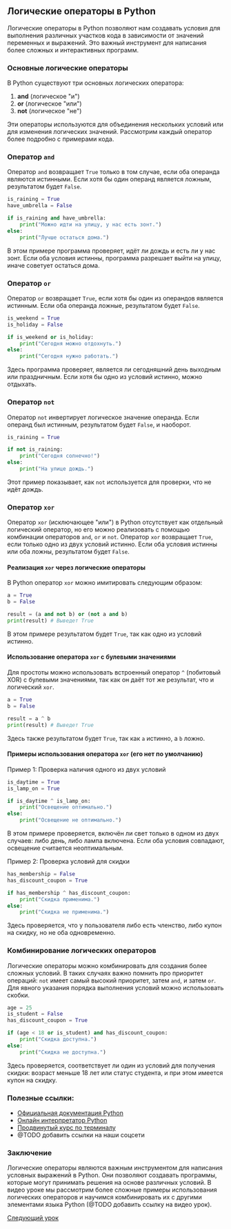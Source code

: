 ## Логические операторы в Python

Логические операторы в Python позволяют нам создавать условия для выполнения различных участков кода в зависимости от значений переменных и выражений. Это важный инструмент для написания более сложных и интерактивных программ.

### Основные логические операторы

В Python существуют три основных логических оператора:

1. **and** (логическое "и")
2. **or** (логическое "или")
3. **not** (логическое "не")

Эти операторы используются для объединения нескольких условий или для изменения логических значений. Рассмотрим каждый оператор более подробно с примерами кода.

### Оператор `and`

Оператор `and` возвращает `True` только в том случае, если оба операнда являются истинными. Если хотя бы один операнд является ложным, результатом будет `False`.

```python
is_raining = True
have_umbrella = False

if is_raining and have_umbrella:
    print("Можно идти на улицу, у нас есть зонт.")
else:
    print("Лучше остаться дома.")
```

В этом примере программа проверяет, идёт ли дождь и есть ли у нас зонт. Если оба условия истинны, программа разрешает выйти на улицу, иначе советует остаться дома.

### Оператор `or`

Оператор `or` возвращает `True`, если хотя бы один из операндов является истинным. Если оба операнда ложные, результатом будет `False`.

```python
is_weekend = True
is_holiday = False

if is_weekend or is_holiday:
    print("Сегодня можно отдохнуть.")
else:
    print("Сегодня нужно работать.")
```

Здесь программа проверяет, является ли сегодняшний день выходным или праздничным. Если хотя бы одно из условий истинно, можно отдыхать.

### Оператор `not`

Оператор `not` инвертирует логическое значение операнда. Если операнд был истинным, результатом будет `False`, и наоборот.

```python
is_raining = True

if not is_raining:
    print("Сегодня солнечно!")
else:
    print("На улице дождь.")
```

Этот пример показывает, как `not` используется для проверки, что не идёт дождь.

### Оператор `xor`

Оператор `xor` (исключающее "или") в Python отсутствует как отдельный логический оператор, но его можно реализовать с помощью комбинации операторов `and`, `or` и `not`. Оператор `xor` возвращает `True`, если только одно из двух условий истинно. Если оба условия истинны или оба ложны, результатом будет `False`.

#### Реализация `xor` через логические операторы

В Python оператор `xor` можно имитировать следующим образом:

```python
a = True
b = False

result = (a and not b) or (not a and b)
print(result) # Выведет True
```

В этом примере результатом будет `True`, так как одно из условий истинно.

#### Использование оператора `xor` с булевыми значениями

Для простоты можно использовать встроенный оператор `^` (побитовый XOR) с булевыми значениями, так как он даёт тот же результат, что и логический `xor`.

```python
a = True
b = False

result = a ^ b
print(result) # Выведет True
```

Здесь также результатом будет `True`, так как `a` истинно, а `b` ложно.

#### Примеры использования оператора `xor` (его нет по умолчанию)

Пример 1: Проверка наличия одного из двух условий

```python
is_daytime = True
is_lamp_on = True

if is_daytime ^ is_lamp_on:
    print("Освещение оптимально.")
else:
    print("Освещение не оптимально.")
```

В этом примере проверяется, включён ли свет только в одном из двух случаев: либо день, либо лампа включена. Если оба условия совпадают, освещение считается неоптимальным.

Пример 2: Проверка условий для скидки

```python
has_membership = False
has_discount_coupon = True

if has_membership ^ has_discount_coupon:
    print("Скидка применима.")
else:
    print("Скидка не применима.")
```

Здесь проверяется, что у пользователя либо есть членство, либо купон на скидку, но не оба одновременно.

### Комбинирование логических операторов

Логические операторы можно комбинировать для создания более сложных условий. В таких случаях важно помнить про приоритет операций: `not` имеет самый высокий приоритет, затем `and`, и затем `or`. Для явного указания порядка выполнения условий можно использовать скобки.

```python
age = 25
is_student = False
has_discount_coupon = True

if (age < 18 or is_student) and has_discount_coupon:
    print("Скидка доступна.")
else:
    print("Скидка не доступна.")
```

Здесь проверяется, соответствует ли один из условий для получения скидки: возраст меньше 18 лет или статус студента, и при этом имеется купон на скидку.

### Полезные ссылки:

- [Официальная документация Python](https://docs.python.org/3/)
- [Онлайн интерпретатор Python](https://www.python.org/shell/)
- [Продвинутый курс по терминалу](https://www.learnshell.org/)
- @TODO добавить ссылки на наши соцсети

### Заключение

Логические операторы являются важным инструментом для написания условных выражений в Python. Они позволяют создавать программы, которые могут принимать решения на основе различных условий. В видео уроке мы рассмотрим более сложные примеры использования логических операторов и научимся комбинировать их с другими элементами языка Python (@TODO добавить ссылку на видео урок).

[Следующий урок](https://github.com/sashazenit4/easy-python/p4_types/types.md)
